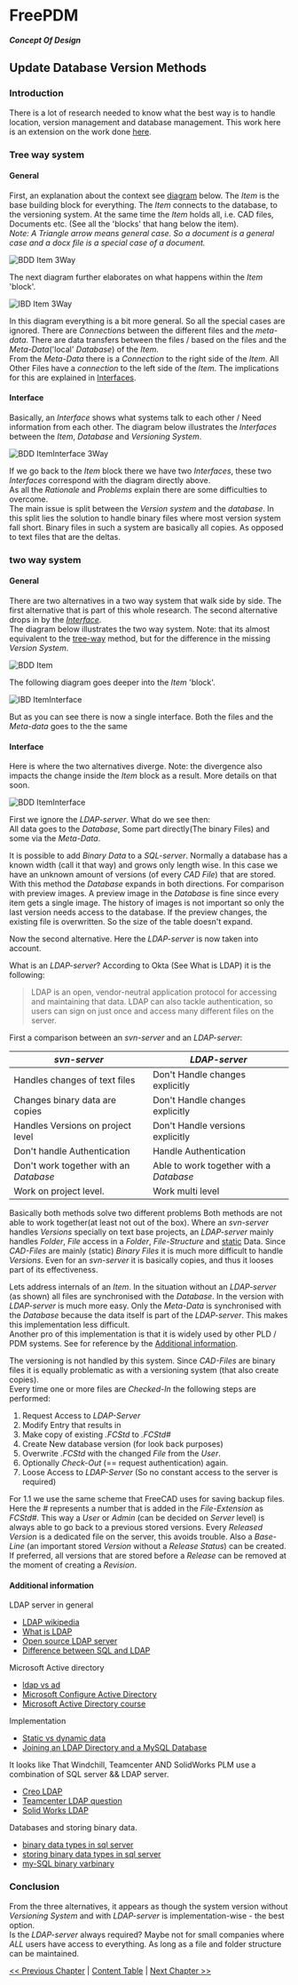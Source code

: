 # FreePDM
***Concept Of Design***

## Update Database Version Methods

### Introduction

There is a lot of research needed to know what the best way is to handle location, version management and database management.
This work here is an extension on the work done [here](FreePDM_03-2-SVNProjectStructure.md).


### Tree way system

#### General

First, an explanation about the context see [diagram](BDD-Item-3Way) below.
The _Item_ is the base building block for everything.
The _Item_ connects to the database, to the versioning system.
At the same time the _Item_ holds all, i.e. CAD files, Documents etc.
(See all the 'blocks' that hang below the item).  
_Note: A Triangle arrow means general case.
So a document is a general case and a docx file is a special case of a document._

![BDD Item 3Way](FreePDM_CoD-Figures/BDD_Item-3Way.png)

The next diagram further elaborates on what happens within the _Item_ 'block'.

![IBD Item 3Way](FreePDM_CoD-Figures/IBD_Item-3Way.png)

In this diagram everything is a bit more general.
So all the special cases are ignored.
There are _Connections_ between the different files and the _meta-data_.
There are data transfers between the files / based on the files and the _Meta-Data_('local' _Database_) of the _Item_.  
From the _Meta-Data_ there is a _Connection_ to the right side of the _Item_.
All Other Files have a _connection_ to the left side of the _Item_.
The implications for this are explained in [Interfaces](#interface).

#### Interface

Basically, an _Interface_ shows what systems talk to each other / Need information from each other.
The diagram below illustrates the _Interfaces_ between the _Item_, _Database_ and _Versioning System_.

![BDD ItemInterface 3Way](FreePDM_CoD-Figures/BDD_ItemInterface-3Way.png)

If we go back to the _Item_ block there we have two _Interfaces_, these two _Interfaces_ correspond with the diagram directly above.  
As all the _Rationale_ and _Problems_ explain there are some difficulties to overcome.  
The main issue is split between the _Version system_ and the _database_. 
In this split lies the solution to handle binary files where most version system fall short.
Binary files in such a system are basically all copies. As opposed to text files that are the deltas.

### two way system

#### General

There are two alternatives in a two way system that walk side by side.
The first alternative that is part of this whole research.
The second alternative drops in by the [_Interface_](#Interface).  
The diagram below illustrates the two way system. Note: that its almost equivalent to the [tree-way](#Tree-way-system) method, but for the difference in the missing _Version System_.

![BDD Item](FreePDM_CoD-Figures/BDD_Item.png)

The following diagram goes deeper into the _Item_ 'block'.

![IBD ItemInterface](FreePDM_CoD-Figures/IBD_ItemInterface.png)

But as you can see there is now a single interface.
Both the files and the _Meta-data_ goes to the the same 

#### Interface

Here is where the two alternatives diverge.
Note: the divergence also impacts the change inside the _Item_ block as a result.
More details on that soon.

![BDD ItemInterface](FreePDM_CoD-Figures/BDD_ItemInterface.png)

First we ignore the _LDAP-server_.
What do we see then:  
All data goes to the _Database_, Some part directly(The binary Files) and some via the _Meta-Data_.

It is possible to add _Binary_ _Data_ to a _SQL-server_. Normally a database has a known width (call it that way) and grows only length wise.
In this case we have an unknown amount of versions (of every _CAD_ _File_) that are stored.
With this method the _Database_ expands in both directions.
For comparison with preview images.
A preview image in the _Database_ is fine since every item gets a single image.
The history of images is not important so only the last version needs access to the database. 
If the preview changes, the existing file is overwritten.
So the size of the table doesn't expand.

Now the second alternative.
Here the _LDAP-server_ is now taken into account.

What is an _LDAP-server_?
According to Okta (See What is LDAP) it is the following:

> LDAP is an open, vendor-neutral application protocol for accessing and maintaining that data. 
> LDAP can also tackle authentication, so users can sign on just once and access many different files on the server.

First a comparison between an _svn-server_ and an _LDAP-server_:

_svn-server_                | _LDAP-server_
----------------------------|-----------------------------------
Handles changes of text files  | Don't Handle changes explicitly
Changes binary data are copies | Don't Handle changes explicitly
Handles Versions on project level | Don't Handle versions explicitly
Don't handle Authentication | Handle Authentication
Don't work together with an _Database_ | Able to work together with a _Database_
Work on project level.      | Work multi level

Basically both methods solve two different problems
Both methods are not able to work together(at least not out of the box).
Where an _svn-server_ handles _Versions_ specially on text base projects,
an _LDAP-server_ mainly handles _Folder_, _File_ access in a _Folder_, _File-Structure_ and [static](https://backboneplm.com/tech-packs-static-data-vs-dynamic-data/) Data.
Since _CAD-Files_ are mainly (static) _Binary Files_ it is much more difficult to handle _Versions_.
Even for an _svn-server_ it is basically copies, and thus it looses part of its effectiveness.

Lets address internals of an _Item_.
In the situation without an _LDAP-server_ (as shown) all files are synchronised with the _Database_. 
In the version with _LDAP-server_ is much more easy. Only the _Meta-Data_ is synchronised with the _Database_ because the data itself is part of the _LDAP-server_.
This makes this implementation less difficult.  
Another pro of this implementation is that it is widely used by other PLD / PDM systems.
See for reference by the [Additional information](#additional-information).

The versioning is not handled by this system.
Since _CAD-Files_ are binary files it is equally problematic as with a versioning system (that also create copies).  
Every time one or more files are _Checked-In_ the following steps are performed:

1. Request Access to _LDAP-Server_
2. Modify Entry that results in
  1. Make copy of existing _<filename>.FCStd_ to _<filename>.FCStd#_
  2. Create New database version (for look back purposes)
  3. Overwrite _<filename>.FCStd_ with the changed _File_ from the _User_.
3. Optionally _Check-Out_ (== request authentication) again.
4. Loose Access to _LDAP-Server_ (So no constant access to the server is required)

For 1.1 we use the same scheme that FreeCAD uses for saving backup files.
Here the _#_ represents a number that is added in the _File-Extension_ as _FCStd#_.
This way a _User_ or _Admin_ (can be decided on _Server_ level) is always able to go back to a previous stored versions.
Every _Released Version_ is a dedicated file on the server, this avoids trouble.
Also a _Base-Line_ (an important stored _Version_ without a _Release Status_) can be created.
If preferred, all versions that are stored before a _Release_ can be removed at the moment of creating a _Revision_.

#### Additional information

LDAP server in general

- [LDAP wikipedia](https://en.wikipedia.org/wiki/Lightweight_Directory_Access_Protocol)
- [What is LDAP](https://www.okta.com/identity-101/what-is-ldap/)
- [Open source LDAP server](https://opensource.com/business/14/5/four-open-source-alternatives-LDAP)
- [Difference between SQL and LDAP](https://stackoverflow.com/questions/5075394/difference-between-sql-and-ldap#5075461)

Microsoft Active directory

- [ldap vs ad](https://www.okta.com/identity-101/ldap-vs-active-directory/)
- [Microsoft Configure Active Directory](https://docs.microsoft.com/en-us/sql/linux/sql-server-linux-ad-auth-adutil-tutorial?view=sql-server-ver16)
- [Microsoft Active Directory course](https://docs.microsoft.com/en-us/learn/paths/active-directory-domain-services/) 

Implementation

- [Static vs dynamic data](https://backboneplm.com/tech-packs-static-data-vs-dynamic-data/)
- [Joining an LDAP Directory and a MySQL Database](https://docs.oracle.com/cd/E19424-01/820-4809/sample-virtual-config1/index.html)

It looks like That Windchill, Teamcenter AND SolidWorks PLM use a combination of SQL server && LDAP server.

- [Creo LDAP](https://community.ptc.com/t5/Windchill/what-is-the-purpose-of-Method-server-Server-Manager-and-LDAP/td-p/211635
)
- [Teamcenter LDAP question](https://community.sw.siemens.com/s/question/0D54O000061xshJSAQ/teamcenter-sso-setup-unknown-ldap-exception)
- [Solid Works LDAP](https://help.solidworks.com/2022/english/enterprisepdm/archiveserver/c_Login_Settings.htm)

Databases and storing binary data.

- [binary data types in sql server](https://www.thoughtco.com/binary-data-types-in-sql-server-1019807)
- [storing binary data types in sql server](https://codingsight.com/storing-binary-data-types-in-sql-server/)
- [my-SQL binary varbinary](https://dev.mysql.com/doc/refman/8.0/en/binary-varbinary.html)

### Conclusion

From the three alternatives, it appears as though the system version without _Versioning System_ and with _LDAP-server_ is implementation-wise - the best option.  
Is the _LDAP-server_ always required?
Maybe not for small companies where _ALL_ users have access to everything. As long as a file and folder structure can be maintained.

[<< Previous Chapter](FreePDM_03-2-SVNProjectStructure.md) | [Content Table](README.md) | [Next Chapter >>](FreePDM_04-Requirements.md)

